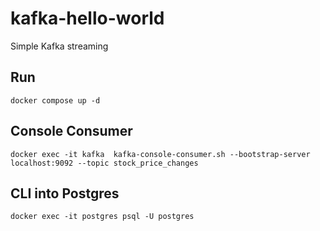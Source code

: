 # kafka-hello-world

Simple Kafka streaming

## Run

```
docker compose up -d
```

## Console Consumer

```
docker exec -it kafka  kafka-console-consumer.sh --bootstrap-server localhost:9092 --topic stock_price_changes
```

## CLI into Postgres
```
docker exec -it postgres psql -U postgres
```